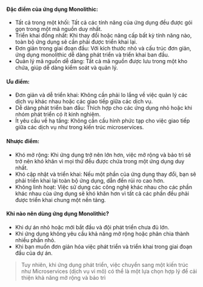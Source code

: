 #### Đặc điểm của ứng dụng Monolithic:
- Tất cả trong một khối: Tất cả các tính năng của ứng dụng đều được gói gọn trong một mã nguồn duy nhất.
- Triển khai đồng nhất: Khi thay đổi hoặc nâng cấp bất kỳ tính năng nào, toàn bộ ứng dụng sẽ cần phải được triển khai lại.
- Đơn giản trong giai đoạn đầu: Với kích thước nhỏ và cấu trúc đơn giản, ứng dụng monolithic dễ dàng phát triển và triển khai ban đầu.
- Quản lý mã nguồn dễ dàng: Tất cả mã nguồn được lưu trong một kho chứa, giúp dễ dàng kiểm soát và quản lý.
#### Ưu điểm:
- Đơn giản và dễ triển khai: Không cần phải lo lắng về việc quản lý các dịch vụ khác nhau hoặc các giao tiếp giữa các dịch vụ.
- Dễ dàng phát triển ban đầu: Thích hợp cho các ứng dụng nhỏ hoặc khi nhóm phát triển có ít kinh nghiệm.
- Ít yêu cầu về hạ tầng: Không cần cấu hình phức tạp cho việc giao tiếp giữa các dịch vụ như trong kiến trúc microservices.
#### Nhược điểm:
- Khó mở rộng: Khi ứng dụng trở nên lớn hơn, việc mở rộng và bảo trì sẽ trở nên khó khăn vì mọi thứ đều được chứa trong một ứng dụng duy nhất.
- Khó cập nhật và triển khai: Nếu một phần của ứng dụng thay đổi, bạn sẽ phải triển khai lại toàn bộ ứng dụng, dẫn đến rủi ro cao hơn.
- Không linh hoạt: Việc sử dụng các công nghệ khác nhau cho các phần khác nhau của ứng dụng sẽ khó khăn hơn vì tất cả các phần đều phải được triển khai chung một nền tảng.
#### Khi nào nên dùng ứng dụng Monolithic?
- Khi dự án nhỏ hoặc mới bắt đầu và đội phát triển chưa đủ lớn.
- Khi ứng dụng không yêu cầu khả năng mở rộng hoặc phân chia thành nhiều phần nhỏ.
- Khi bạn muốn đơn giản hóa việc phát triển và triển khai trong giai đoạn đầu của dự án.
> Tuy nhiên, khi ứng dụng phát triển, việc chuyển sang một kiến trúc như Microservices (dịch vụ vi mô) có thể là một lựa chọn hợp lý để cải thiện khả năng mở rộng và bảo trì
